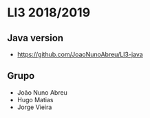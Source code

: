 # LI3 2018/2019



## Java version

* <https://github.com/JoaoNunoAbreu/LI3-java>

## Grupo

* João Nuno Abreu
* Hugo Matias
* Jorge Vieira
